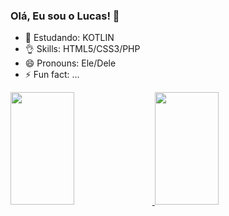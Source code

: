 ### Olá, Eu sou o Lucas! 👋


- 🔭 Estudando: KOTLIN
- 👌 Skills: HTML5/CSS3/PHP 
- 😄 Pronouns: Ele/Dele
- ⚡ Fun fact: ...


<div>
  <a href="https://beacons.ai/LucasQueiro-z">
  <img width='45%' height="180em" src="https://github-readme-stats.vercel.app/api?username=lucasQueiro-z&show_icons=true&theme=outrun&include_all_commits=true&count_private=true"/>
  <img width='45%' height="180em" src="https://github-readme-stats.vercel.app/api/top-langs/?username=lucasQueiro-z&layout=compact&langs_count=16&theme=outrun"/>
</div>
  
##

